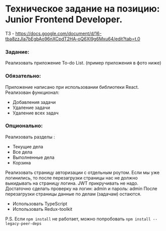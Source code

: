 # Техническое задание на позицию: Junior Frontend Developer.

ТЗ - https://docs.google.com/document/d/16-tba8zzJla7bEgbAo96nXCpdT2HA-oQ6XI9g6Mxu64/edit?tab=t.0

### Задание:

Реализовать приложение To-do List. (пример приложения в фото ниже)

### Обязательно:

Приложение написано при использовании библиотеки React.
Реализован функционал:

- Добавления задачи
- Удаление задачи
- Удаление всех задач

### Опционально:

Реализовать разделы :

- Текущие дела
- Все дела
- Выполненные дела
- Корзина

Реализовать страницу авторизации c отдельным роутом.
Если мы уже логинились, то после перезагрузки страницы нас не должно выкидывать на страницу логина. JWT прикручивать не надо. Достаточно сделать проверку на логин: admin и пароль: admin
После перезагрузки страницы данные по делам (задачам) остаются.

- Использовать TypeScript
- Использовать Redux-toolkit

P.S. Если `npm install` не работает, можно попробовать `npm install --legacy-peer-deps`
